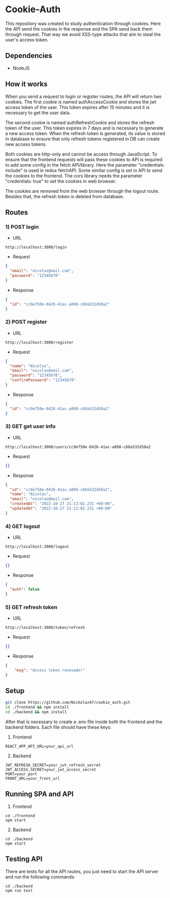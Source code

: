 # Cookie-Auth

This repository was created to study authentication through cookies. Here the API send the cookies in the response and the SPA send back them through request. That way we avoid XSS-type attacks that aim to steal the user's access token.

## Dependencies

- NodeJS

## How it works

When you send a request to login or register routes, the API will return two cookies. The first cookie is named authAccessCookie and stores the jwt access token of the user. This token expires after 15 minutes and it is necessary to get the user data. 

The second cookie is named authRefreshCookie and stores the refresh token of the user. This token expires in 7 days and is necessary to generate a new access token. When the refresh token is generated, its value is stored in database to ensure that only refresh tokens registered in DB can create new access tokens.

Both cookies are http-only and cannot be access through JavaScript. To ensure that the frontend requests will pass these cookies to API is required to add some config in the fetch API/library. Here the parameter "credentials: include" is used in redux fetchAPI. Some similar config is set in API to send the cookies to the frontend. The cors library needs the parameter "credentials: true" to set the cookies in web browser.

The cookies are removed from the web browser through the logout route. Besides that, the refresh token is deleted from database.

## Routes

### 1) POST login

- URL

```curl
http://localhost:3000/login
```

- Request

```json
{
  "email": "nicolas@mail.com",
  "password": "12345678"
}
```

- Response

```json
{
  "id": "cc9e750e-0426-41ac-a898-c68a532d58a2"
}
```

### 2) POST register

- URL

```curl
http://localhost:3000/register
```

- Request

```json
{
  "name": "Nicolas",
  "email": "nicolas@mail.com",
  "password": "12345678",
  "confirmPassword": "12345678"
}
```

- Response

```json
{
  "id": "cc9e750e-0426-41ac-a898-c68a532d58a2"
}
```

### 3) GET get user info

- URL

```curl
http://localhost:3000/users/cc9e750e-0426-41ac-a898-c68a532d58a2
```

- Request

```json
{}
```

- Response

```json
{
  "id": "cc9e750e-0426-41ac-a898-c68a532d58a2",
  "name": "Nicolas",
  "email": "nicolas@mail.com",
  "createdAt": "2022-10-27 21:13:02.231 +00:00",
  "updatedAt": "2022-10-27 21:13:02.231 +00:00"
}
```

### 4) GET logout

- URL

```curl
http://localhost:3000/logout
```

- Request

```json
{}
```

- Response

```json
{
  "auth": false
}
```
### 5) GET refresh token

- URL

```curl
http://localhost:3000/token/refresh
```

- Request

```json
{}
```

- Response

```json
{
    "msg": "Access token renovado!"
}
```
## Setup

```bash
git clone https://github.com/Nickolaz47/cookie_auth.git
cd ./frontend && npm install
cd ./backend && npm install
```

After that is necessary to create a .env file inside both the frontend and the backend folders. Each file should have these keys:

1. Frontend

```
REACT_APP_API_URL=your_api_url
```

2. Backend

```
JWT_REFRESH_SECRET=your_jwt_refresh_secret
JWT_ACCESS_SECRET=your_jwt_access_secret
PORT=your_port
FRONT_URL=your_front_url
```

## Running SPA and API

1. Frontend

```
cd ./frontend
npm start
```

2. Backend

```
cd ./backend
npm start
```

## Testing API

There are tests for all the API routes, you just need to start the API server and run the following commands:

```
cd ./backend
npm run test
```
